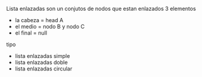 Lista enlazadas son un conjutos de nodos que estan enlazados
3 elementos

- la cabeza = head A
- el medio = nodo B y nodo C
- el final = null

tipo

- lista enlazadas simple
- lista enlazadas doble
- lista enlazadas circular
